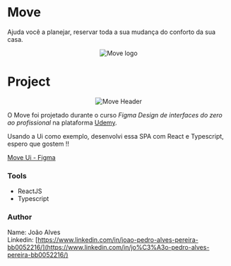 # Move

Ajuda você a planejar, reservar toda a sua mudança do
conforto da sua casa.

<p align="center">
  <img src="https://user-images.githubusercontent.com/78969510/188733822-a2eb3bd2-b4af-4b4e-b144-f156b872fab9.png" alt="Move logo">
</p>
 
# Project

<p align="center">
  <img src="https://user-images.githubusercontent.com/78969510/188735309-8946fcbb-6a82-465e-acd8-748995e5cf4e.png" alt="Move Header">
</p>

O Move foi projetado durante o curso _Figma Design de interfaces do zero ao profissional_ na plataforma [Udemy](https://www.udemy.com/).

Usando a Ui como exemplo, desenvolvi essa SPA com React e Typescript, espero que gostem !!

[Move Ui - Figma](https://www.figma.com/file/9kYe040pcl3xfksUznCHYe/Move?node-id=3%3A20)

### Tools

-   ReactJS
-   Typescript

### Author

Name: João Alves <br>
Linkedin: [https://www.linkedin.com/in/joao-pedro-alves-pereira-bb0052216/](https://www.linkedin.com/in/jo%C3%A3o-pedro-alves-pereira-bb0052216/) <br>

